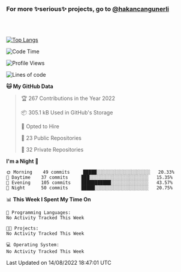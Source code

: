 ### For more ✨serious✨ projects, go to [@hakancangunerli](https://github.com/hakancangunerli)

<br>
<br>



[![Top Langs](https://github-readme-stats.vercel.app/api/top-langs/?username=63616e&layout=compact&hide=tex,html,shell,assembly,javascript,C&langs_count=6&exclude_repo=2015-csharp)](https://github.com/anuraghazra/github-readme-stats)


<!--START_SECTION:waka-->
![Code Time](http://img.shields.io/badge/Code%20Time-0%20secs-blue)

![Profile Views](http://img.shields.io/badge/Profile%20Views-18-blue)

![Lines of code](https://img.shields.io/badge/From%20Hello%20World%20I%27ve%20Written-192%20Thousand%20lines%20of%20code-blue)

**🐱 My GitHub Data** 

> 🏆 267 Contributions in the Year 2022
 > 
> 📦 305.1 kB Used in GitHub's Storage 
 > 
> 💼 Opted to Hire
 > 
> 📜 23 Public Repositories 
 > 
> 🔑 32 Private Repositories  
 > 
**I'm a Night 🦉** 

```text
🌞 Morning    49 commits     █████░░░░░░░░░░░░░░░░░░░░   20.33% 
🌆 Daytime    37 commits     ███░░░░░░░░░░░░░░░░░░░░░░   15.35% 
🌃 Evening    105 commits    ███████████░░░░░░░░░░░░░░   43.57% 
🌙 Night      50 commits     █████░░░░░░░░░░░░░░░░░░░░   20.75%

```


📊 **This Week I Spent My Time On** 

```text
💬 Programming Languages: 
No Activity Tracked This Week

🐱‍💻 Projects: 
No Activity Tracked This Week

💻 Operating System: 
No Activity Tracked This Week

```


 Last Updated on 14/08/2022 18:47:01 UTC
<!--END_SECTION:waka-->


